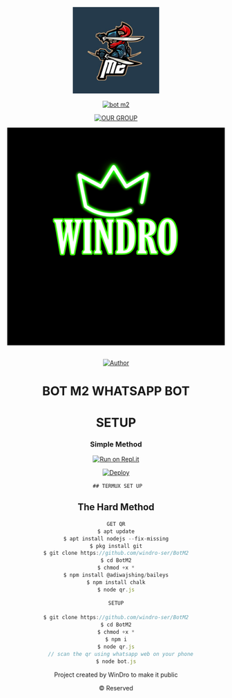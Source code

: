 <div align="center">
  <img border-radius: 15px src="bot.png" width="200" height="200"/>
  
  <p align="center">
    
<a href="#"><img title="bot m2"
 src="https://img.shields.io/badge/-bot%20m2-blue?&style=for-the-badge"></a>
 </p>
  <p align="center">
<a href="https://wa.me/918606413490"><img title="OUR GROUP" src="https://img.shields.io/badge/Author-WinDro-Ser/bot%20m2?color=Blue&style=for-the-badge&logo=whatsapp"></a>
 </p>
 
 
![20210613_095153](author.png) 

 
 ## <p align="center">
<a href="https://chat.whatsapp.com/F4ruIq03W5b45cJcWAbvor"><img title="Author" src="https://img.shields.io/badge/OUR GROUP-CLICK HERE-Ser/bot%20m2?color=Blue&style=for-the-badge&logo=whatsapp"></a>
 </p>
 
# BOT M2 WHATSAPP BOT

# SETUP
<div align="center">

  ### Simple Method
  
[![Run on Repl.it](https://repl.it/badge/github/quiec/whatsAlfa)](https://replit.com/@WINDROYT/WhatsAsena-QR#index.js)

[![Deploy](https://www.herokucdn.com/deploy/button.svg)](https://heroku.com/deploy?template=https://github.com/windro-ser/Botm2v1)
     </div>
     
     ## TERMUX SET UP
  
## The Hard Method

```js
GET QR
$ apt update
$ apt install nodejs --fix-missing
$ pkg install git
$ git clone https://github.com/windro-ser/BotM2
$ cd BotM2
$ chmod +x *
$ npm install @adiwajshing/baileys
$ npm install chalk
$ node qr.js
```
      
```js
SETUP

$ git clone https://github.com/windro-ser/BotM2
$ cd BotM2
$ chmod +x *
$ npm i
$ node qr.js
   // scan the qr using whatsapp web on your phone
$ node bot.js
```

Project created by WinDro to make it public

© Reserved
